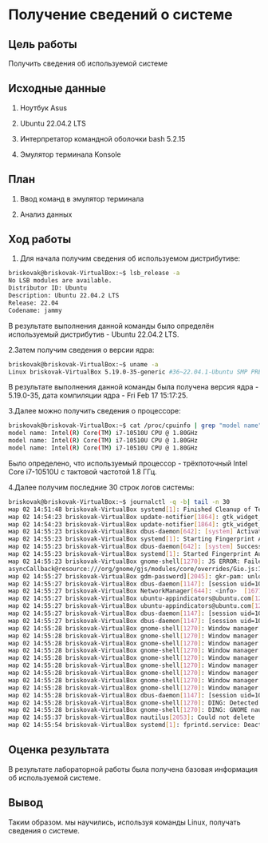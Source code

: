 # Получение сведений о системе

## Цель работы

Получить сведения об используемой системе

## Исходные данные

1. Ноутбук Asus

2. Ubuntu 22.04.2 LTS

3. Интерпретатор командной оболочки bash 5.2.15

4. Эмулятор терминала Konsole

## План

1. Ввод команд в эмулятор терминала

2. Анализ данных

## Ход работы

1. Для начала получим сведения об используемом дистрибутиве:

```bash
briskovak@briskovak-VirtualBox:~$ lsb_release -a
No LSB modules are available.
Distributor ID: Ubuntu
Description: Ubuntu 22.04.2 LTS
Release: 22.04
Codename: jammy
```

В результате выполнения данной команды было определён используемый дистрибутив - Ubuntu 22.04.2 LTS.

2.Затем получим сведения о версии ядра:

```bash
briskovak@briskovak-VirtualBox:~$ uname -a
Linux briskovak-VirtualBox 5.19.0-35-generic #36~22.04.1-Ubuntu SMP PREEMPT_DYNAMIC Fri Feb 17 15:17:25 UTC 2 x86_64 x86_64 x86_64 GNU/Linux
```

В результате выполнения данной команды была получена версия ядра - 5.19.0-35, дата компиляции ядра - Fri Feb 17 15:17:25.

3.Далее можно получить сведения о процессоре:

```bash
briskovak@briskovak-VirtualBox:~$ cat /proc/cpuinfo | grep "model name"
model name: Intel(R) Core(TM) i7-10510U CPU @ 1.80GHz
model name: Intel(R) Core(TM) i7-10510U CPU @ 1.80GHz
model name: Intel(R) Core(TM) i7-10510U CPU @ 1.80GHz
```

Было определено, что используемый процессор - трёхпоточный Intel Core i7-10510U с тактовой частотой 1.8 ГГц.

4.Далее получим последние 30 строк логов системы:

```bash
briskovak@briskovak-VirtualBox:~$ journalctl -q -b| tail -n 30
мар 02 14:51:48 briskovak-VirtualBox systemd[1]: Finished Cleanup of Temporary Directories.
мар 02 14:54:23 briskovak-VirtualBox update-notifier[1864]: gtk_widget_get_scale_factor: assertion 'GTK_IS_WIDGET (widget)' failed
мар 02 14:54:23 briskovak-VirtualBox update-notifier[1864]: gtk_widget_get_scale_factor: assertion 'GTK_IS_WIDGET (widget)' failed
мар 02 14:55:23 briskovak-VirtualBox dbus-daemon[642]: [system] Activating via systemd: service name='net.reactivated.Fprint' unit='fprintd.service' requested by ':1.46' (uid=1000 pid=1270 comm="/usr/bin/gnome-shell " label="unconfined")
мар 02 14:55:23 briskovak-VirtualBox systemd[1]: Starting Fingerprint Authentication Daemon...
мар 02 14:55:23 briskovak-VirtualBox dbus-daemon[642]: [system] Successfully activated service 'net.reactivated.Fprint'
мар 02 14:55:23 briskovak-VirtualBox systemd[1]: Started Fingerprint Authentication Daemon.
мар 02 14:55:23 briskovak-VirtualBox gnome-shell[1270]: JS ERROR: Failed to initialize fprintd service: Gio.IOErrorEnum: GDBus.Error:net.reactivated.Fprint.Error.NoSuchDevice: No devices available
asyncCallback@resource:///org/gnome/gjs/modules/core/overrides/Gio.js:114:23
мар 02 14:55:27 briskovak-VirtualBox gdm-password][2045]: gkr-pam: unlocked login keyring
мар 02 14:55:27 briskovak-VirtualBox dbus-daemon[1147]: [session uid=1000 pid=1147] Activating service name='org.freedesktop.FileManager1' requested by ':1.38' (uid=1000 pid=1270 comm="/usr/bin/gnome-shell " label="unconfined")
мар 02 14:55:27 briskovak-VirtualBox NetworkManager[644]: <info>  [1677758127.5253] agent-manager: agent[ac7e486b60415055,:1.46/org.gnome.Shell.NetworkAgent/1000]: agent registered
мар 02 14:55:27 briskovak-VirtualBox ubuntu-appindicators@ubuntu.com[1270]: unable to update icon for software-update-available
мар 02 14:55:27 briskovak-VirtualBox ubuntu-appindicators@ubuntu.com[1270]: unable to update icon for livepatch
мар 02 14:55:27 briskovak-VirtualBox dbus-daemon[1147]: [session uid=1000 pid=1147] Successfully activated service 'org.freedesktop.FileManager1'
мар 02 14:55:27 briskovak-VirtualBox dbus-daemon[1147]: [session uid=1000 pid=1147] Activating service name='org.gnome.ArchiveManager1' requested by ':1.111' (uid=1000 pid=2060 comm="gjs /usr/share/gnome-shell/extensions/ding@rasters" label="unconfined")
мар 02 14:55:28 briskovak-VirtualBox gnome-shell[1270]: Window manager warning: Overwriting existing binding of keysym 35 with keysym 35 (keycode e).
мар 02 14:55:28 briskovak-VirtualBox gnome-shell[1270]: Window manager warning: Overwriting existing binding of keysym 31 with keysym 31 (keycode a).
мар 02 14:55:28 briskovak-VirtualBox gnome-shell[1270]: Window manager warning: Overwriting existing binding of keysym 32 with keysym 32 (keycode b).
мар 02 14:55:28 briskovak-VirtualBox gnome-shell[1270]: Window manager warning: Overwriting existing binding of keysym 33 with keysym 33 (keycode c).
мар 02 14:55:28 briskovak-VirtualBox gnome-shell[1270]: Window manager warning: Overwriting existing binding of keysym 34 with keysym 34 (keycode d).
мар 02 14:55:28 briskovak-VirtualBox gnome-shell[1270]: Window manager warning: Overwriting existing binding of keysym 36 with keysym 36 (keycode f).
мар 02 14:55:28 briskovak-VirtualBox gnome-shell[1270]: Window manager warning: Overwriting existing binding of keysym 39 with keysym 39 (keycode 12).
мар 02 14:55:28 briskovak-VirtualBox gnome-shell[1270]: Window manager warning: Overwriting existing binding of keysym 37 with keysym 37 (keycode 10).
мар 02 14:55:28 briskovak-VirtualBox gnome-shell[1270]: Window manager warning: Overwriting existing binding of keysym 38 with keysym 38 (keycode 11).
мар 02 14:55:28 briskovak-VirtualBox dbus-daemon[1147]: [session uid=1000 pid=1147] Successfully activated service 'org.gnome.ArchiveManager1'
мар 02 14:55:28 briskovak-VirtualBox gnome-shell[1270]: DING: Detected async api for thumbnails
мар 02 14:55:28 briskovak-VirtualBox gnome-shell[1270]: DING: GNOME nautilus 42.2
мар 02 14:55:37 briskovak-VirtualBox nautilus[2053]: Could not delete '.meta.isrunning': Нет такого файла или каталога
мар 02 14:55:54 briskovak-VirtualBox systemd[1]: fprintd.service: Deactivated successfully.
```

## Оценка результата

В результате лабораторной работы была получена базовая информация об используемой системе.

## Вывод

Таким образом. мы научились, используя команды Linux, получать сведения о системе.

